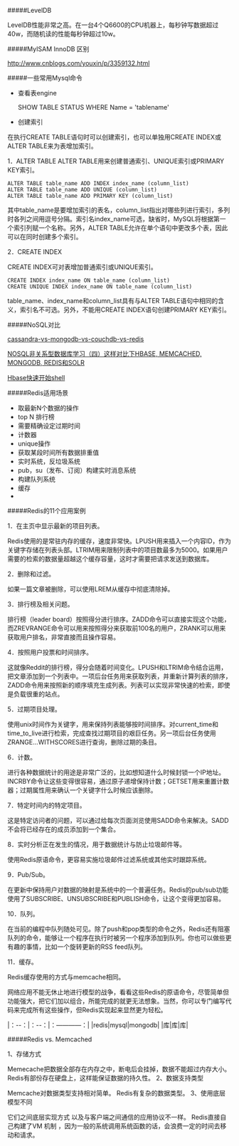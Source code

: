 #####LevelDB

LevelDB性能非常之高。在一台4个Q6600的CPU机器上，每秒钟写数据超过
40w，而随机读的性能每秒钟超过10w。

#####MyISAM InnoDB 区别

http://www.cnblogs.com/youxin/p/3359132.html

#####一些常用Mysql命令


* 查看表engine

	SHOW TABLE STATUS WHERE Name = 'tablename'

* 创建索引 

在执行CREATE TABLE语句时可以创建索引，也可以单独用CREATE INDEX或ALTER TABLE来为表增加索引。

1．ALTER TABLE
ALTER TABLE用来创建普通索引、UNIQUE索引或PRIMARY KEY索引。

	ALTER TABLE table_name ADD INDEX index_name (column_list)
	ALTER TABLE table_name ADD UNIQUE (column_list)
	ALTER TABLE table_name ADD PRIMARY KEY (column_list)


其中table_name是要增加索引的表名，column_list指出对哪些列进行索引，多列时各列之间用逗号分隔。索引名index_name可选，缺省时，MySQL将根据第一个索引列赋一个名称。另外，ALTER TABLE允许在单个语句中更改多个表，因此可以在同时创建多个索引。

2．CREATE INDEX

CREATE INDEX可对表增加普通索引或UNIQUE索引。
	
	CREATE INDEX index_name ON table_name (column_list)
	CREATE UNIQUE INDEX index_name ON table_name (column_list)

table_name、index_name和column_list具有与ALTER TABLE语句中相同的含义，索引名不可选。另外，不能用CREATE INDEX语句创建PRIMARY KEY索引。


#####NoSQL对比

[cassandra-vs-mongodb-vs-couchdb-vs-redis](ttp://kkovacs.eu/cassandra-vs-mongodb-vs-couchdb-vs-edis)

[NOSQL非关系型数据库学习（四）这样对比下HBASE, MEMCACHED, MONGODB, REDIS和SOLR](http://www.blogjava.net/crazycy/archive/2014/01/14/408880.html)

[Hbase快速开始shell](http://www.cnblogs.com/kaituorensheng/p/3814925.html)

#####Redis适用场景

* 取最新N个数据的操作
* top N 排行榜
* 需要精确设定过期时间
* 计数器
* unique操作
* 获取某段时间所有数据排重值
* 实时系统，反垃圾系统
* pub，su（发布、订阅）构建实时消息系统
* 构建队列系统
* 缓存
* 
#####Redis的11个应用案例

1．在主页中显示最新的项目列表。

Redis使用的是常驻内存的缓存，速度非常快。LPUSH用来插入一个内容ID，作为关键字存储在列表头部。LTRIM用来限制列表中的项目数最多为5000。如果用户需要的检索的数据量超越这个缓存容量，这时才需要把请求发送到数据库。

2．删除和过滤。

如果一篇文章被删除，可以使用LREM从缓存中彻底清除掉。 

3．排行榜及相关问题。

排行榜（leader board）按照得分进行排序。ZADD命令可以直接实现这个功能，而ZREVRANGE命令可以用来按照得分来获取前100名的用户，ZRANK可以用来获取用户排名，非常直接而且操作容易。

4．按照用户投票和时间排序。

这就像Reddit的排行榜，得分会随着时间变化。LPUSH和LTRIM命令结合运用，把文章添加到一个列表中。一项后台任务用来获取列表，并重新计算列表的排序，ZADD命令用来按照新的顺序填充生成列表。列表可以实现非常快速的检索，即使是负载很重的站点。

5．过期项目处理。

使用unix时间作为关键字，用来保持列表能够按时间排序。对current_time和time_to_live进行检索，完成查找过期项目的艰巨任务。另一项后台任务使用ZRANGE...WITHSCORES进行查询，删除过期的条目。

6．计数。

进行各种数据统计的用途是非常广泛的，比如想知道什么时候封锁一个IP地址。INCRBY命令让这些变得很容易，通过原子递增保持计数；GETSET用来重置计数器；过期属性用来确认一个关键字什么时候应该删除。

7．特定时间内的特定项目。

这是特定访问者的问题，可以通过给每次页面浏览使用SADD命令来解决。SADD不会将已经存在的成员添加到一个集合。

8．实时分析正在发生的情况，用于数据统计与防止垃圾邮件等。

使用Redis原语命令，更容易实施垃圾邮件过滤系统或其他实时跟踪系统。

9．Pub/Sub。

在更新中保持用户对数据的映射是系统中的一个普遍任务。Redis的pub/sub功能使用了SUBSCRIBE、UNSUBSCRIBE和PUBLISH命令，让这个变得更加容易。 

10．队列。

在当前的编程中队列随处可见。除了push和pop类型的命令之外，Redis还有阻塞队列的命令，能够让一个程序在执行时被另一个程序添加到队列。你也可以做些更有趣的事情，比如一个旋转更新的RSS feed队列。

11．缓存。

Redis缓存使用的方式与memcache相同。

网络应用不能无休止地进行模型的战争，看看这些Redis的原语命令，尽管简单但功能强大，把它们加以组合，所能完成的就更无法想象。当然，你可以专门编写代码来完成所有这些操作，但Redis实现起来显然更为轻松。

|：--：|：--：|：————：|
|redis|mysql|mongodb|
|库|库|库|

#####Redis vs. Memcached

1、存储方式

Memecache把数据全部存在内存之中，断电后会挂掉，数据不能超过内存大小。
Redis有部份存在硬盘上，这样能保证数据的持久性。
2、数据支持类型

Memcache对数据类型支持相对简单。
Redis有复杂的数据类型。
3、使用底层模型不同

它们之间底层实现方式 以及与客户端之间通信的应用协议不一样。
Redis直接自己构建了VM 机制 ，因为一般的系统调用系统函数的话，会浪费一定的时间去移动和请求。
